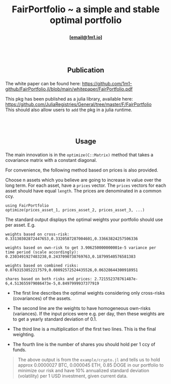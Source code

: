 # <b><p align="center">FairPortfolio ~ a simple and stable optimal portfolio</p></b>
#### <p align="center">[email@1m1.io]</p>

<br></br>
## <p align="center">Publication</p>
The white paper can be found here: https://github.com/1m1-github/FairPortfolio.jl/blob/main/whitepaper/FairPortfolio.pdf

This pkg has been published as a julia library, available here: https://github.com/JuliaRegistries/General/tree/master/F/FairPortfolio  
This should also allow users to `add` the pkg in a julia runtime.

<br></br>
## <p align="center">Usage</p>

The main innovation is in the `optimize(C::Matrix)` method that takes a covariance matrix with a constant diagonal.

For convenience, the following method based on prices is also provided.

Choose n assets which you believe are going to increase in value over the long term.
For each asset, have a `prices` vector. The `prices` vectors for each asset should have equal `length`. The prices are denominated in a common ccy.

```
using FairPortfolio
optimize(prices_asset_1, prices_asset_2, prices_asset_3, ...)
```

The standard output displays the optimal weights your portfolio should use per asset.
E.g.
```
weights based on cross-risk:
0.33130302872447653,0.3320587287004601,0.33663824257506336

weights based on own-risk to get 3.906250000000001e-5 variance per time period (scale accordingly):
0.2303491927483238,0.2437090738769763,0.18799540576581383

weights based on combined risks: 0.0763153852217579,0.08092572524435526,0.06328644300918951

shares based on both risks and prices: 2.721552378761487e-6,4.513655979086473e-5,0.8497999937377919
```

- The first line describes the optimal weights considering only cross-risks (covariances) of the assets.

- The second line are the weights to have homogeneous own-risks (variances). If the input prices were e.g. per day, then these weights are to get a yearly standard deviation of 0.1.

- The third line is a multiplication of the first two lines. This is the final weighting.

- The fourth line is the number of shares you should hold per 1 ccy of funds.

>The above output is from the `example/crypto.jl` and tells us to hold approx 0.0000027 BTC, 0.000045 ETH, 0.85 DOGE in our portfolio to minimize our risk and have 10% annualized standard deviation (volatility) per 1 USD investment, given current data.
